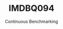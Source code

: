---
layout: default
title: IMDBQ094
subtitle: Continuous Benchmarking
selected: IMDB
expanded: Benchmarking
benchmark: /individual_results/IMDBQ094.html
---